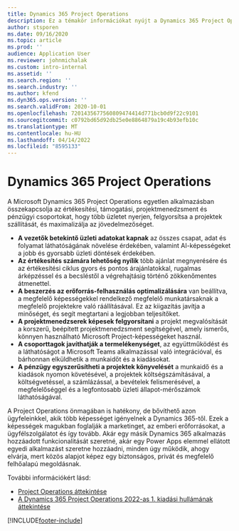 ```yaml
---
title: Dynamics 365 Project Operations
description: Ez a témakör információkat nyújt a Dynamics 365 Project Operations alkalmazásról.
author: stsporen
ms.date: 09/16/2020
ms.topic: article
ms.prod: ''
audience: Application User
ms.reviewer: johnmichalak
ms.custom: intro-internal
ms.assetid: ''
ms.search.region: ''
ms.search.industry: ''
ms.author: kfend
ms.dyn365.ops.version: ''
ms.search.validFrom: 2020-10-01
ms.openlocfilehash: 7201435677560809474414d771bcb0d9f22c9101
ms.sourcegitcommit: c0792bd65d92db25e0e8864879a19c4b93efb10c
ms.translationtype: MT
ms.contentlocale: hu-HU
ms.lasthandoff: 04/14/2022
ms.locfileid: "8595133"
---
```

# <a name="dynamics-365-project-operations"></a>Dynamics 365 Project Operations

A Microsoft Dynamics 365 Project Operations egyetlen alkalmazásban összekapcsolja az értékesítési, támogatási, projektmenedzsment és pénzügyi csoportokat, hogy több üzletet nyerjen, felgyorsítsa a projektek szállítását, és maximalizálja az jövedelmezőséget.

-   **A vezetők betekintő üzleti adatokat kapnak** az összes csapat, adat és folyamat láthatóságának növelése érdekében, valamint AI-képességeket a jobb és gyorsabb üzleti döntések érdekében.
-   **Az értékesítés számára lehetőség nyílik** több ajánlat megnyerésére és az értékesítési ciklus gyors és pontos árajánlatokkal, rugalmas árképzéssel és a becsléstől a végrehajtásig történő zökkenőmentes átmenettel.
-   **A beszerzés az erőforrás-felhasználás optimalizálására** van beállítva, a megfelelő képességekkel rendelkező megfelelő munkatársaknak a megfelelő projektekre való ráállításával. Ez az kiigazítás javítja a minőséget, és segít megtartani a legjobban teljesítőket.
-   **A projektmenedzserek képesek felgyorsítani** a projekt megvalósítását a korszerű, beépített projektmenedzsment segítségével, amely ismerős, könnyen használható Microsoft Project-képességeket használ.
-   **A csoporttagok javíthatják a termelékenységet**, az együttműködést és a láthatóságot a Microsoft Teams alkalmazással való integrációval, és bárhonnan elküldhetik a munkaidőt és a kiadásokat.
-   **A pénzügy egyszerűsítheti a projektek könyvelését** a munkaidő és a kiadások nyomon követésével, a projektek költségszámításával, a költségvetéssel, a számlázással, a bevételek felismerésével, a megfelelőséggel és a legfontosabb üzleti állapot-mérőszámok láthatóságával.

A Project Operations önmagában is hatékony, de bővíthető azon ügyfeleinkkel, akik több képességet igényelnek a Dynamics 365-től. Ezek a képességek magukban foglalják a marketinget, az emberi erőforrásokat, a ügyfélszolgálatot és így tovább. Akár egy másik Dynamics 365 alkalmazás hozzáadott funkcionalitását szeretné, akár egy Power Apps elemmel ellátott egyedi alkalmazást szeretne hozzáadni, minden úgy működik, ahogy elvárja, mert közös alapjot képez egy biztonságos, privát és megfelelő felhőalapú megoldásnak.

További információkért lásd:

- [Project Operations áttekintése](https://dynamics.microsoft.com/en-us/project-operations/overview/)
- [A Dynamics 365 Project Operations 2022-as 1. kiadási hullámának áttekintése](/dynamics365-release-plan/2022wave1/finance-operations/dynamics365-project-operations/)


[!INCLUDE[footer-include](includes/footer-banner.md)]
